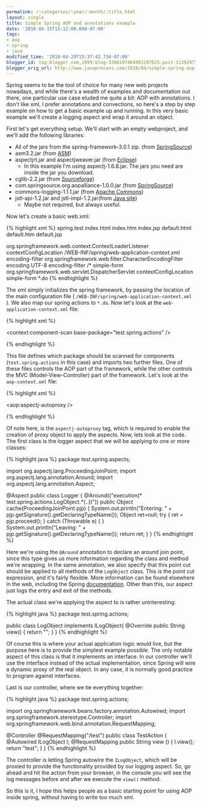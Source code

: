 ```yaml
---
permalink: /:categories/:year/:month/:title.html
layout: single
title: Simple Spring AOP and annotations example
date: '2010-04-15T15:12:00.000-07:00'
tags:
- aop
- spring
- java
modified_time: '2010-04-29T15:37:42.734-07:00'
blogger_id: tag:blogger.com,1999:blog-3306197464901287625.post-1139297784060030442
blogger_orig_url: http://www.javaprocess.com/2010/04/simple-spring-aop-and-annotations.html
---
```



Spring seems to be the tool of choice for many new web projects nowadays, and while there's a wealth of examples and documentation out there, one particular use case eluded me quite a bit: AOP with annotations. I don't like xml, I prefer annotations and convections, so here's a step by step example on how to get a basic example up and running. In this very basic example we'll create a logging aspect and wrap it around an object.

First let's get everything setup. We'll start with an empty webproject, and we'll add the following libraries:

* All of the jars from the spring-framework-3.0.1 zip. (from [SpringSource](http://springsource.org))
* asm3.2.jar (from [ASM](http://asm.ow2.org/))
* aspectjrt.jar and aspectjweaver.jar (from [Eclipse](http://www.eclipse.org/aspectj/downloads.php))
  * In this example I'm using aspectj-1.6.8.jar. The jars you need are inside the jar you download.
* cglib-2.2.jar (from [Sourceforge](http://cglib.sourceforge.net/))
* com.springsource.org.aopalliance-1.0.0.jar (from [SpringSource](http://repository.springsource.com/ivy/bundles/external/org.aopalliance/com.springsource.org.aopalliance/1.0.0/com.springsource.org.aopalliance-1.0.0.jar))
* commons-logging-1.1.1.jar (from [Apache Commons](http://commons.apache.org/))
* jstl-api-1.2.jar and jstl-impl-1.2.jar(from [Java site](https://jstl.dev.java.net/download.html)) 
  * Maybe not required, but always useful.

Now let's create a basic web.xml:

{% highlight xml %}
<web-app xsi="http://www.w3.org/2001/XMLSchema-instance" xmlns="http://java.sun.com/xml/ns/javaee" web="http://java.sun.com/xml/ns/javaee/web-app_2_5.xsd" schemalocation="http://java.sun.com/xml/ns/javaee http://java.sun.com/xml/ns/javaee/web-app_2_5.xsd" id="WebApp_ID" version="2.5">
<display-name>spring.test</display-name>
<welcome-file-list>
<welcome-file>index.html</welcome-file>
<welcome-file>index.htm</welcome-file>
<welcome-file>index.jsp</welcome-file>
<welcome-file>default.html</welcome-file>
<welcome-file>default.htm</welcome-file>
<welcome-file>default.jsp</welcome-file>
</welcome-file-list>

<listener>
<listener-class>org.springframework.web.context.ContextLoaderListener</listener-class>
</listener>
<context-param>
<param-name>contextConfigLocation</param-name>
<param-value>
        /WEB-INF/spring/web-application-context.xml
    </param-value>
</context-param>

<filter>
<filter-name>encoding-filter</filter-name>
<filter-class>org.springframework.web.filter.CharacterEncodingFilter</filter-class>
<init-param>
 <param-name>encoding</param-name>
 <param-value>UTF-8</param-value>
</init-param>
</filter>


<filter-mapping>
<filter-name>encoding-filter</filter-name>
<url-pattern>/*</url-pattern>
</filter-mapping>

<servlet>
<servlet-name>simple-form</servlet-name>
<servlet-class>org.springframework.web.servlet.DispatcherServlet</servlet-class>
<init-param>
 <param-name>contextConfigLocation</param-name>
 <param-value></param-value>
</init-param>
</servlet>


<servlet-mapping>
<servlet-name>simple-form</servlet-name>
<url-pattern>*.do</url-pattern>
</servlet-mapping>
</web-app>
{% endhighlight %}

The xml simply initializes the spring framework, by passing the location of the main configuration file ( `/WEB-INF/spring/web-application-context.xml` ). We also map our spring actions to `*.do`. Now let's look at the `web-application-context.xml` file:

{% highlight xml %}
<?xml version="1.0" encoding="UTF-8"?>
<beans xmlns="http://www.springframework.org/schema/beans"
 xmlns:xsi="http://www.w3.org/2001/XMLSchema-instance"
 xmlns:context="http://www.springframework.org/schema/context"
 xsi:schemaLocation="http://www.springframework.org/schema/beans
                        http://www.springframework.org/schema/beans/spring-beans.xsd
                        http://www.springframework.org/schema/context
                        http://www.springframework.org/schema/context/spring-context.xsd">

 <context:component-scan base-package="test.spring.actions" />

 <!-- Imports the configurations of the different infrastructure systems of the application -->
 <import resource="webmvc-context.xml" />
 <import resource="aop-context.xml"/>
</beans>
{% endhighlight %}

This file defines which package should be scanned for components (`test.spring.actions` in this case) and imports two further files. One of these files controls the AOP part of the framework, while the other controls the MVC (Model-View-Controller) part of the framework. Let's look at the `aop-context.xml` file:

{% highlight xml %}
<?xml version="1.0" encoding="UTF-8"?>
<beans xmlns="http://www.springframework.org/schema/beans"
  xmlns:xsi="http://www.w3.org/2001/XMLSchema-instance"
  xmlns:aop="http://www.springframework.org/schema/aop"
  xsi:schemaLocation="
http://www.springframework.org/schema/beans http://www.springframework.org/schema/beans/spring-beans-3.0.xsd
http://www.springframework.org/schema/aop http://www.springframework.org/schema/aop/spring-aop-3.0.xsd">

<aop:aspectj-autoproxy />

<bean id="myAspect" class="test.spring.aspects.Logger"/>
<bean id="myAspectLog" class="test.spring.actions.LogObject"/>
</beans>
{% endhighlight %}

Of note here, is the `aspectj-autoproxy` tag, which is required to enable the creation of proxy object to apply the aspects. Now, lets look at the code. The first class is the logger aspect that we will be applying to one or more classes:

{% highlight java %}
package test.spring.aspects;

import org.aspectj.lang.ProceedingJoinPoint;
import org.aspectj.lang.annotation.Around;
import org.aspectj.lang.annotation.Aspect;

@Aspect
public class Logger {
    @Around(("execution(* test.spring.actions.LogObject.*(..))"))
    public Object cache(ProceedingJoinPoint pjp) {
        System.out.println("Entering: " + pjp.getSignature().getDeclaringTypeName());
        Object ret=null;
        try {
            ret = pjp.proceed();
        } catch (Throwable e) {
        }        
        System.out.println("Leaving: " + pjp.getSignature().getDeclaringTypeName());
        return ret;
    }
} 
{% endhighlight %}

Here we're using the `@Around` annotation to declare an around join point, since this type gives us more information regarding the class and method we're wrapping. In the same annotation, we also specify that this point cut should be applied to all methods of the `LogObject` class. This is the point cut expression, and it's fairly flexible. More information can be found elsewhere in the web, including the Spring [documentation](http://static.springsource.org/spring/docs/3.0.x/spring-framework-reference/html/aop.html#aop-pointcuts-examples). Other than this, our aspect just logs the entry and exit of the methods.

The actual class we're applying the aspect to is rather uninteresting:

{% highlight java %}
package test.spring.actions;

public class LogObject implements ILogObject{
    @Override
    public String view() {
        return "";
    }
}
{% endhighlight %}

Of course this is where your actual application logic would live, but the purpose here is to provide the simplest example possible. The only notable aspect of this class is that it implements an interface. In our controller we'll use the interface instead of the actual implementation, since Spring will wire a dynamic proxy of the real object. In any case, it is normally good practice to program against interfaces.

Last is our controller, where we tie everything together:

{% highlight java %}
package test.spring.actions;

import org.springframework.beans.factory.annotation.Autowired;
import org.springframework.stereotype.Controller;
import org.springframework.web.bind.annotation.RequestMapping;

@Controller
@RequestMapping("/test")
public class TestAction {
    @Autowired
    ILogObject l;
    @RequestMapping
    public String view () {
        l.view();
        return "test";
    }
}
{% endhighlight %}


The controller is letting Spring autowire the `ILogObject`, which will be proxied to provide the functionality provided by our logging aspect. So, go ahead and hit the action from your browser, in the console you will see the log messages before and after we execute the `view()` method.

So this is it, I hope this helps people as a basic starting point for using AOP inside spring, without having to write too much xml.